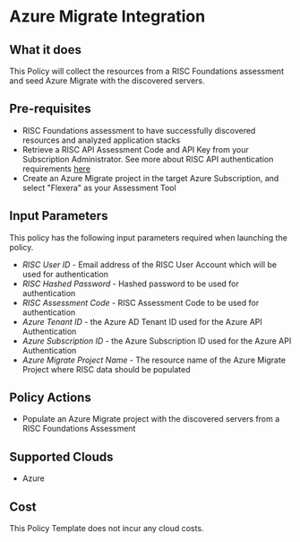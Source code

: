 # Azure Migrate Integration

## What it does

This Policy will collect the resources from a RISC Foundations assessment and seed Azure Migrate with the discovered servers.

## Pre-requisites

- RISC Foundations assessment to have successfully discovered resources and analyzed application stacks
- Retrieve a RISC API Assessment Code and API Key from your Subscription Administrator.  See more about RISC API authentication requirements [here](https://portal.riscnetworks.com/app/documentation/?path=/using-the-platform/restful-api-access/)
- Create an Azure Migrate project in the target Azure Subscription, and select "Flexera" as your Assessment Tool

## Input Parameters

This policy has the following input parameters required when launching the policy.

- *RISC User ID* - Email address of the RISC User Account which will be used for authentication
- *RISC Hashed Password* - Hashed password to be used for authentication
- *RISC Assessment Code* - RISC Assessment Code to be used for authentication
- *Azure Tenant ID* - the Azure AD Tenant ID used for the Azure API Authentication
- *Azure Subscription ID* - the Azure Subscription ID used for the Azure API Authentication
- *Azure Migrate Project Name* - The resource name of the Azure Migrate Project where RISC data should be populated

## Policy Actions

- Populate an Azure Migrate project with the discovered servers from a RISC Foundations Assessment

## Supported Clouds

- Azure

## Cost

This Policy Template does not incur any cloud costs.
